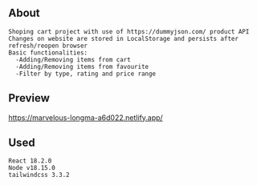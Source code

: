 ## About
    Shoping cart project with use of https://dummyjson.com/ product API
    Changes on website are stored in LocalStorage and persists after refresh/reopen browser
    Basic functionalities:
      -Adding/Removing items from cart
      -Adding/Removing items from favourite
      -Filter by type, rating and price range
    
## Preview
   https://marvelous-longma-a6d022.netlify.app/

## Used
    React 18.2.0
    Node v18.15.0
    tailwindcss 3.3.2

    
